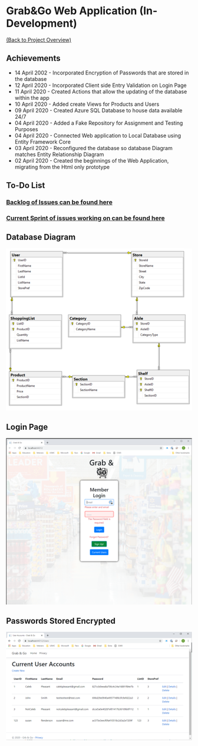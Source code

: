 # Grab&Go Web Application (In-Development)

[(Back to Project Overview)](https://github.com/cjpleasant88/Grab-Go)

## Achievements

- 14 April 2002 - Incorporated Encryption of Passwords that are stored in the database
- 12 April 2020 - Incorporated Client side Entry Validation on Login Page
- 11 April 2020 - Created Actions that allow the updating of the database within the app
- 10 April 2020 - Added create Views for Products and Users
- 09 April 2020 - Created Azure SQL Database to house data available 24/7
- 04 April 2020 - Added a Fake Repository for Assignment and Testing Purposes
- 04 April 2020 - Connected Web application to Local Database using Entity Framework Core
- 03 April 2020 - Reconfigured the database so database Diagram matches Entity Relationship Diagram
- 02 April 2020 - Created the beginnings of the Web Application, migrating from the Html only prototype

## To-Do List
[<h3>Backlog of Issues can be found here</h3>](https://github.com/cjpleasant88/Grab-Go/issues)

[<h3>Current Sprint of issues working on can be found here</h3>](https://github.com/cjpleasant88/Grab-Go/projects)

 ## Database Diagram
 ![Database Diagram](https://github.com/cjpleasant88/Grab-Go/blob/master/Assets/Database%20Diagram.PNG)



## Login Page

![Login Page](https://github.com/cjpleasant88/Grab-Go/blob/master/GrabAndGo/Assets/20200412loginpage.PNG)

## Passwords Stored Encrypted

![User Accounts Page](https://github.com/cjpleasant88/Grab-Go/blob/master/GrabAndGo/Assets/ShowEncryptedPasswords.PNG)
